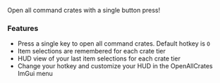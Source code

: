 Open all command crates with a single button press!

### Features
- Press a single key to open all command crates. Default hotkey is `O`
- Item selections are remembered for each crate tier
- HUD view of your last item selections for each crate tier
- Change your hotkey and customize your HUD in the OpenAllCrates ImGui menu

